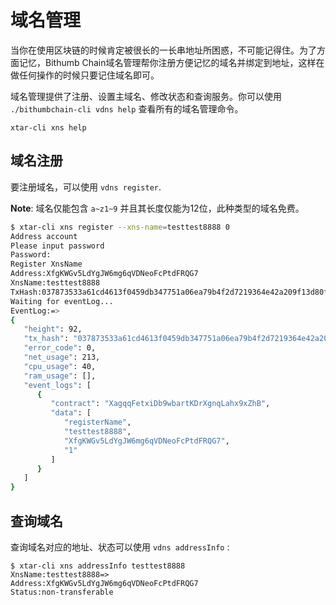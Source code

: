 # 域名管理

当你在使用区块链的时候肯定被很长的一长串地址所困惑，不可能记得住。为了方面记忆，Bithumb Chain域名管理帮你注册方便记忆的域名并绑定到地址，这样在做任何操作的时候只要记住域名即可。

域名管理提供了注册、设置主域名、修改状态和查询服务。你可以使用 `./bithumbchain-cli vdns help` 查看所有的域名管理命令。

```shell
xtar-cli xns help
```

## 域名注册

要注册域名，可以使用 `vdns register`.

**Note**: 域名仅能包含 `a~z1~9` 并且其长度仅能为12位，此种类型的域名免费。

```bash
$ xtar-cli xns register --xns-name=testtest8888 0
Address account
Please input password
Password:
Register XnsName
Address:XfgKWGv5LdYgJW6mg6qVDNeoFcPtdFRQG7
XnsName:testtest8888
TxHash:037873533a61cd4613f0459db347751a06ea79b4f2d7219364e42a209f13d80f
Waiting for eventLog...
EventLog:=>
{
   "height": 92,
   "tx_hash": "037873533a61cd4613f0459db347751a06ea79b4f2d7219364e42a209f13d80f",
   "error_code": 0,
   "net_usage": 213,
   "cpu_usage": 40,
   "ram_usage": [],
   "event_logs": [
      {
         "contract": "XagqqFetxiDb9wbartKDrXgnqLahx9xZhB",
         "data": [
            "registerName",
            "testtest8888",
            "XfgKWGv5LdYgJW6mg6qVDNeoFcPtdFRQG7",
            "1"
         ]
      }
   ]
}
```

## 查询域名	

查询域名对应的地址、状态可以使用 `vdns addressInfo` :

```shell
$ xtar-cli xns addressInfo testtest8888
XnsName:testtest8888=>
Address:XfgKWGv5LdYgJW6mg6qVDNeoFcPtdFRQG7
Status:non-transferable
```

